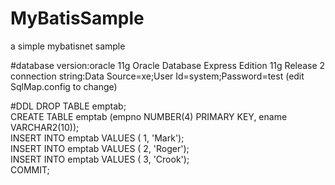 # MyBatisSample
a simple mybatisnet sample

#database
version:oracle 11g Oracle Database Express Edition 11g Release 2  
connection string:Data Source=xe;User Id=system;Password=test (edit SqlMap.config to change)  

#DDL
DROP TABLE emptab;   
CREATE TABLE emptab (empno NUMBER(4) PRIMARY KEY, ename VARCHAR2(10));  
INSERT INTO emptab VALUES ( 1, 'Mark');  
INSERT INTO emptab VALUES ( 2, 'Roger');  
INSERT INTO emptab VALUES ( 3, 'Crook');  
COMMIT;


